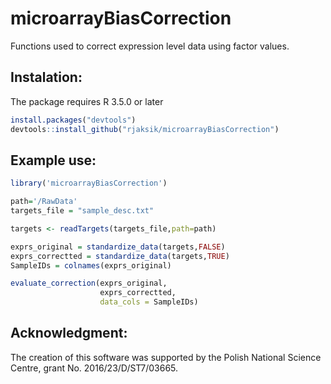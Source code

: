 
<!-- README.md is generated from README.Rmd. Please edit that file -->

# microarrayBiasCorrection

<!-- badges: start -->
<!-- badges: end -->

Functions used to correct expression level data using factor values.

## Instalation:

The package requires R 3.5.0 or later

``` r
install.packages("devtools")  
devtools::install_github("rjaksik/microarrayBiasCorrection")
```

## Example use:

``` r
library('microarrayBiasCorrection')

path='/RawData'
targets_file = "sample_desc.txt"

targets <- readTargets(targets_file,path=path)

exprs_original = standardize_data(targets,FALSE)
exprs_correctted = standardize_data(targets,TRUE)
SampleIDs = colnames(exprs_original)

evaluate_correction(exprs_original,
                    exprs_correctted,
                    data_cols = SampleIDs)
```

## Acknowledgment:

The creation of this software was supported by the Polish National Science Centre, grant No. 2016/23/D/ST7/03665.
